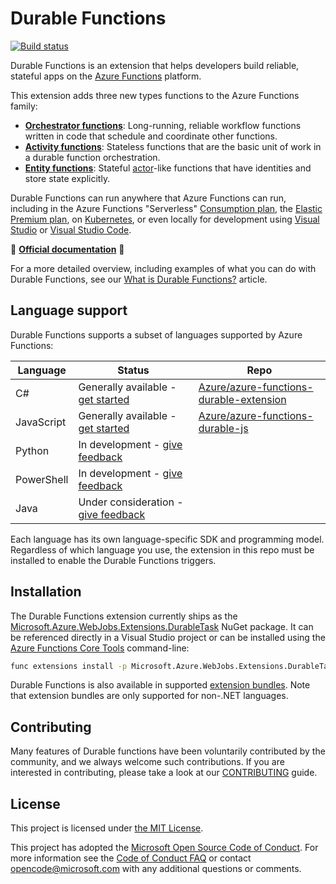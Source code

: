 # Durable Functions

[![Build status](https://ci.appveyor.com/api/projects/status/rsoa2rrjxmd9h8i1?svg=true)](https://ci.appveyor.com/project/appsvc/azure-functions-durable-extension)

Durable Functions is an extension that helps developers build reliable, stateful apps on the [Azure Functions](https://functions.azure.com) platform.

This extension adds three new types functions to the Azure Functions family:

* **[Orchestrator functions](https://docs.microsoft.com/azure/azure-functions/durable/durable-functions-orchestrations)**: Long-running, reliable workflow functions written in code that schedule and coordinate other functions.
* **[Activity functions](https://docs.microsoft.com/azure/azure-functions/durable/durable-functions-types-features-overview#activity-functions)**: Stateless functions that are the basic unit of work in a durable function orchestration.
* **[Entity functions](https://docs.microsoft.com/azure/azure-functions/durable/durable-functions-entities)**: Stateful [actor](https://en.wikipedia.org/wiki/Actor_model)-like functions that have identities and store state explicitly.

Durable Functions can run anywhere that Azure Functions can run, including in the Azure Functions "Serverless" [Consumption plan](https://docs.microsoft.com/azure/azure-functions/functions-scale#consumption-plan), the [Elastic Premium plan](https://docs.microsoft.com/azure/azure-functions/functions-scale#premium-plan), on [Kubernetes](https://docs.microsoft.com/azure/azure-functions/functions-kubernetes-keda), or even locally for development using [Visual Studio](https://docs.microsoft.com/azure/azure-functions/durable/durable-functions-create-first-csharp) or [Visual Studio Code](https://docs.microsoft.com/azure/azure-functions/functions-develop-vs-code).

📑 **[Official documentation](https://docs.microsoft.com/en-us/azure/azure-functions/durable/)** 📑

For a more detailed overview, including examples of what you can do with Durable Functions, see our [What is Durable Functions?](https://docs.microsoft.com/azure/azure-functions/durable/durable-functions-overview) article.

## Language support

Durable Functions supports a subset of languages supported by Azure Functions:

| Language   | Status | Repo |
|------------|------------------|-|
| C#         | Generally available - [get started](https://docs.microsoft.com/azure/azure-functions/durable/durable-functions-create-first-csharp) | [Azure/azure-functions-durable-extension](https://github.com/Azure/azure-functions-durable-extension) |
| JavaScript | Generally available - [get started](https://docs.microsoft.com/azure/azure-functions/durable/quickstart-js-vscode) | [Azure/azure-functions-durable-js](https://github.com/Azure/azure-functions-durable-js) |
| Python     | In development - [give feedback](https://github.com/Azure/azure-functions-python-worker/issues/227#issuecomment-542308187) | |
| PowerShell | In development - [give feedback](https://github.com/Azure/azure-functions-powershell-worker/issues/77#issuecomment-528997103) | |
| Java       | Under consideration - [give feedback](https://github.com/Azure/azure-functions-java-worker/issues/213) | |

Each language has its own language-specific SDK and programming model. Regardless of which language you use, the extension in this repo must be installed to enable the Durable Functions triggers.

## Installation

The Durable Functions extension currently ships as the [Microsoft.Azure.WebJobs.Extensions.DurableTask](https://www.nuget.org/packages/Microsoft.Azure.WebJobs.Extensions.DurableTask) NuGet package. It can be referenced directly in a Visual Studio project or can be installed using the [Azure Functions Core Tools](https://docs.microsoft.com/azure/azure-functions/functions-run-local) command-line:

```bash
func extensions install -p Microsoft.Azure.WebJobs.Extensions.DurableTask -v 2.0.0
```

Durable Functions is also available in supported [extension bundles](https://docs.microsoft.com/azure/azure-functions/functions-bindings-register#extension-bundles). Note that extension bundles are only supported for non-.NET languages.

## Contributing

Many features of Durable functions have been voluntarily contributed by the community, and we always welcome such contributions. If you are interested in contributing, please take a look at our [CONTRIBUTING](./CONTRIBUTING.md) guide.

## License

This project is licensed under [the MIT License](https://github.com/Azure/azure-webjobs-sdk/blob/master/LICENSE.txt).

This project has adopted the [Microsoft Open Source Code of Conduct](https://opensource.microsoft.com/codeofconduct/). For more information see the [Code of Conduct FAQ](https://opensource.microsoft.com/codeofconduct/faq/) or contact [opencode@microsoft.com](mailto:opencode@microsoft.com) with any additional questions or comments.
